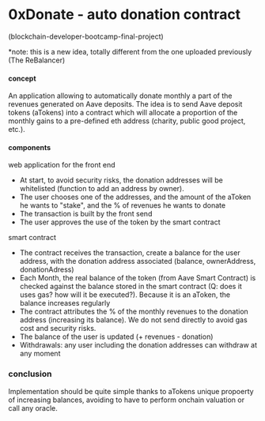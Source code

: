 # 0xDonate - auto donation contract
(blockchain-developer-bootcamp-final-project)

*note: this is a new idea, totally different from the one uploaded previously (The ReBalancer)

#### concept
An application allowing to automatically donate monthly a part of the revenues generated on Aave deposits.
The idea is to send Aave deposit tokens (aTokens) into a contract which will allocate a proportion of the monthly gains to a pre-defined eth address (charity, public good project, etc.).

#### components

web application for the front end
- At start, to avoid security risks, the donation addresses will be whitelisted (function to add an address by owner).
- The user chooses one of the addresses, and the amount of the aToken he wants to "stake", and the % of revenues he wants to donate
- The transaction is built by the front send
- The user approves the use of the token by the smart contract

smart contract
- The contract receives the transaction, create a balance for the user address, with the donation address associated (balance, ownerAddress, donationAdress)
- Each Month, the real balance of the token (from Aave Smart Contract) is checked against the balance stored in the smart contract (Q: does it uses gas? how will it be executed?). Because it is an aToken, the balance increases regularly
- The contract attributes the % of the monthly revenues to the donation address (increasing its balance). We do not send directly to avoid gas cost and security risks.
- The balance of the user is updated (+  revenues - donation)
- Withdrawals: any user including the donation addresses can withdraw at any moment

### conclusion
Implementation should be quite simple thanks to aTokens unique propoerty of increasing balances, avoiding to have to perform onchain valuation or call any oracle.

